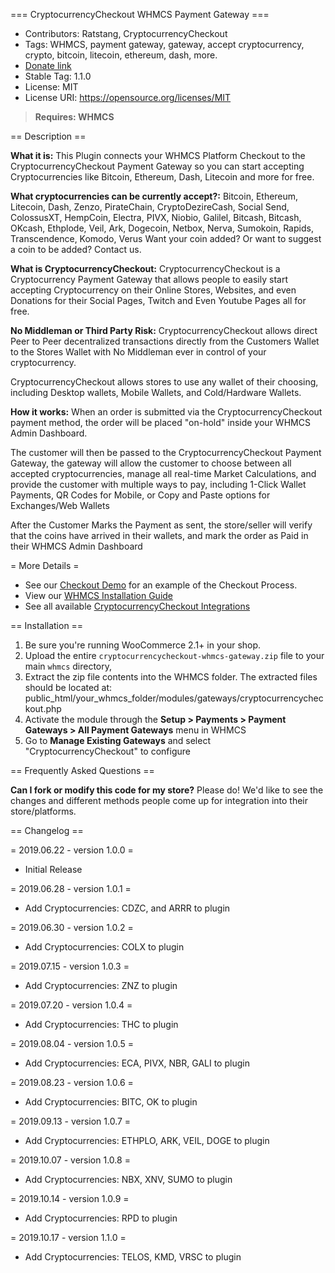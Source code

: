=== CryptocurrencyCheckout WHMCS Payment Gateway ===

 - Contributors: Ratstang, CryptocurrencyCheckout
 - Tags: WHMCS, payment gateway, gateway, accept cryptocurrency, crypto, bitcoin, litecoin, ethereum, dash, more.
 - [Donate link](https://cryptocurrencycheckout.com/donate/CryptoCheckout)
 - Stable Tag: 1.1.0
 - License: MIT
 - License URI: https://opensource.org/licenses/MIT

> **Requires: WHMCS**

== Description ==

**What it is:**
This Plugin connects your WHMCS Platform Checkout to the CryptocurrencyCheckout Payment Gateway so you can start accepting Cryptocurrencies like Bitcoin, Ethereum, Dash, Litecoin and more for free.

**What cryptocurrencies can be currently accept?:**
Bitcoin, Ethereum, Litecoin, Dash, Zenzo, PirateChain, CryptoDezireCash, Social Send, ColossusXT, HempCoin, Electra, PIVX, Niobio, Galilel, Bitcash, Bitcash, OKcash, Ethplode, Veil, Ark, Dogecoin, Netbox, Nerva, Sumokoin, Rapids, Transcendence, Komodo, Verus
Want your coin added? Or want to suggest a coin to be added? Contact us.

**What is CryptocurrencyCheckout:**
CryptocurrencyCheckout is a Cryptocurrency Payment Gateway that allows people to easily start accepting Cryptocurrency on their Online Stores, Websites, and even Donations for their Social Pages, Twitch and Even Youtube Pages all for free.

**No Middleman or Third Party Risk:**
CryptocurrencyCheckout allows direct Peer to Peer decentralized transactions directly from the Customers Wallet to the Stores Wallet with No Middleman ever in control of your cryptocurrency.

CryptocurrencyCheckout allows stores to use any wallet of their choosing, including Desktop wallets, Mobile Wallets, and Cold/Hardware Wallets.

**How it works:**
When an order is submitted via the CryptocurrencyCheckout payment method, the order will be placed "on-hold" inside your WHMCS Admin Dashboard.

The customer will then be passed to the CryptocurrencyCheckout Payment Gateway, the gateway will allow the customer to choose between all accepted cryptocurrencies, manage all real-time Market Calculations, and provide the customer with multiple ways to pay, including 1-Click Wallet Payments, QR Codes for Mobile, or Copy and Paste options for Exchanges/Web Wallets

After the Customer Marks the Payment as sent, the store/seller will verify that the coins have arrived in their wallets, and mark the order as Paid in their WHMCS Admin Dashboard

= More Details =
 - See our [Checkout Demo](https://cryptocurrencycheckout.com/demo) for an example of the Checkout Process.
 - View our [WHMCS Installation Guide](https://cryptocurrencycheckout.com/guides/whmcs)
 - See all available [CryptocurrencyCheckout Integrations](https://cryptocurrencycheckout.com/)

== Installation ==

1. Be sure you're running WooCommerce 2.1+ in your shop.
2. Upload the entire `cryptocurrencycheckout-whmcs-gateway.zip` file to your main `whmcs` directory, 
3. Extract the zip file contents into the WHMCS folder. The extracted files should be located at: public_html/your_whmcs_folder/modules/gateways/cryptocurrencycheckout.php
4. Activate the module through the **Setup &gt; Payments &gt; Payment Gateways &gt; All Payment Gateways** menu in WHMCS
5. Go to **Manage Existing Gateways** and select "CryptocurrencyCheckout" to configure

== Frequently Asked Questions ==

**Can I fork or modify this code for my store?**
Please do! We'd like to see the changes and different methods people come up for integration into their store/platforms.

== Changelog ==

= 2019.06.22 - version 1.0.0 =
 * Initial Release

= 2019.06.28 - version 1.0.1 =
 * Add Cryptocurrencies: CDZC, and ARRR to plugin

= 2019.06.30 - version 1.0.2 =
 * Add Cryptocurrencies: COLX to plugin

= 2019.07.15 - version 1.0.3 =
 * Add Cryptocurrencies: ZNZ to plugin

= 2019.07.20 - version 1.0.4 =
 * Add Cryptocurrencies: THC to plugin

= 2019.08.04 - version 1.0.5 =
 * Add Cryptocurrencies: ECA, PIVX, NBR, GALI to plugin

= 2019.08.23 - version 1.0.6 =
 * Add Cryptocurrencies: BITC, OK to plugin
 
= 2019.09.13 - version 1.0.7 =
 * Add Cryptocurrencies: ETHPLO, ARK, VEIL, DOGE to plugin
 
= 2019.10.07 - version 1.0.8 =
 * Add Cryptocurrencies: NBX, XNV, SUMO to plugin

= 2019.10.14 - version 1.0.9 =
 * Add Cryptocurrencies: RPD to plugin
 
= 2019.10.17 - version 1.1.0 =
 * Add Cryptocurrencies: TELOS, KMD, VRSC to plugin


